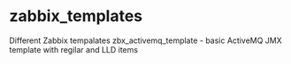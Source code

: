 # zabbix_templates
Different Zabbix tempalates
zbx_activemq_template - basic ActiveMQ JMX template with regilar and LLD items
